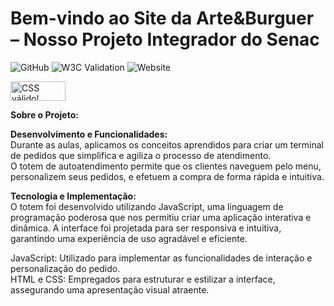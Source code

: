 # Bem-vindo ao Site da Arte&Burguer – Nosso Projeto Integrador do Senac
![GitHub](https://img.shields.io/github/license/mgutemb/Arte-Burguer)
![W3C Validation](https://img.shields.io/w3c-validation/:parser?targetUrl=https%3A%2F%2Fmgutemb.github.io%2FArte-Burguer%2F)
![Website](https://img.shields.io/website?url=https%3A%2F%2Fmgutemb.github.io%2FArte-Burguer%2F)

<p>
<a href="http://jigsaw.w3.org/css-validator/check/referer">
    <img style="border:0;width:88px;height:31px"
        src="http://jigsaw.w3.org/css-validator/images/vcss-blue"
        alt="CSS válido!" />
    </a>
</p>

**Sobre o Projeto:** <br>

**Desenvolvimento e Funcionalidades:** <br>
Durante as aulas, aplicamos os conceitos aprendidos para criar um terminal de pedidos que simplifica e agiliza o processo
de atendimento. <br>O totem de autoatendimento permite que os clientes naveguem pelo menu, personalizem seus pedidos, e efetuem a compra de forma rápida e intuitiva. <br>

**Tecnologia e Implementação:** <br>
O totem foi desenvolvido utilizando JavaScript, uma linguagem de programação poderosa que nos permitiu criar uma aplicação interativa e dinâmica. A interface foi projetada para ser responsiva e intuitiva, 
garantindo uma experiência de uso agradável e eficiente.

JavaScript: Utilizado para implementar as funcionalidades de interação e personalização do pedido. <br>
HTML e CSS: Empregados para estruturar e estilizar a interface, assegurando uma apresentação visual atraente.<br>


